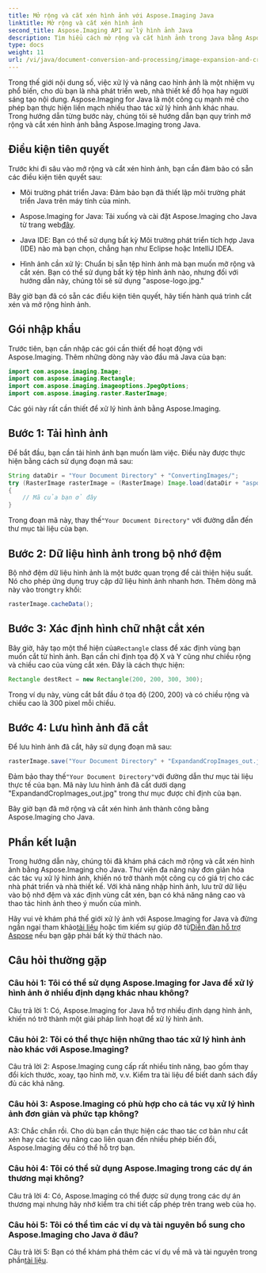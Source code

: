 ```yaml
---
title: Mở rộng và cắt xén hình ảnh với Aspose.Imaging Java
linktitle: Mở rộng và cắt xén hình ảnh
second_title: Aspose.Imaging API xử lý hình ảnh Java
description: Tìm hiểu cách mở rộng và cắt hình ảnh trong Java bằng Aspose.Imaging. Nâng cao kỹ năng xử lý hình ảnh của bạn với hướng dẫn từng bước này.
type: docs
weight: 11
url: /vi/java/document-conversion-and-processing/image-expansion-and-cropping/
---
```

Trong thế giới nội dung số, việc xử lý và nâng cao hình ảnh là một nhiệm vụ phổ biến, cho dù bạn là nhà phát triển web, nhà thiết kế đồ họa hay người sáng tạo nội dung. Aspose.Imaging for Java là một công cụ mạnh mẽ cho phép bạn thực hiện liền mạch nhiều thao tác xử lý hình ảnh khác nhau. Trong hướng dẫn từng bước này, chúng tôi sẽ hướng dẫn bạn quy trình mở rộng và cắt xén hình ảnh bằng Aspose.Imaging trong Java.

## Điều kiện tiên quyết

Trước khi đi sâu vào mở rộng và cắt xén hình ảnh, bạn cần đảm bảo có sẵn các điều kiện tiên quyết sau:

- Môi trường phát triển Java: Đảm bảo bạn đã thiết lập môi trường phát triển Java trên máy tính của mình.

-  Aspose.Imaging for Java: Tải xuống và cài đặt Aspose.Imaging cho Java từ trang web[đây](https://releases.aspose.com/imaging/java/).

- Java IDE: Bạn có thể sử dụng bất kỳ Môi trường phát triển tích hợp Java (IDE) nào mà bạn chọn, chẳng hạn như Eclipse hoặc IntelliJ IDEA.

- Hình ảnh cần xử lý: Chuẩn bị sẵn tệp hình ảnh mà bạn muốn mở rộng và cắt xén. Bạn có thể sử dụng bất kỳ tệp hình ảnh nào, nhưng đối với hướng dẫn này, chúng tôi sẽ sử dụng "aspose-logo.jpg."

Bây giờ bạn đã có sẵn các điều kiện tiên quyết, hãy tiến hành quá trình cắt xén và mở rộng hình ảnh.

## Gói nhập khẩu

Trước tiên, bạn cần nhập các gói cần thiết để hoạt động với Aspose.Imaging. Thêm những dòng này vào đầu mã Java của bạn:

```java
import com.aspose.imaging.Image;
import com.aspose.imaging.Rectangle;
import com.aspose.imaging.imageoptions.JpegOptions;
import com.aspose.imaging.raster.RasterImage;
```

Các gói này rất cần thiết để xử lý hình ảnh bằng Aspose.Imaging.

## Bước 1: Tải hình ảnh

Để bắt đầu, bạn cần tải hình ảnh bạn muốn làm việc. Điều này được thực hiện bằng cách sử dụng đoạn mã sau:

```java
String dataDir = "Your Document Directory" + "ConvertingImages/";
try (RasterImage rasterImage = (RasterImage) Image.load(dataDir + "aspose-logo.jpg"))
{
    // Mã của bạn ở đây
}
```

 Trong đoạn mã này, thay thế`"Your Document Directory"` với đường dẫn đến thư mục tài liệu của bạn.

## Bước 2: Dữ liệu hình ảnh trong bộ nhớ đệm

 Bộ nhớ đệm dữ liệu hình ảnh là một bước quan trọng để cải thiện hiệu suất. Nó cho phép ứng dụng truy cập dữ liệu hình ảnh nhanh hơn. Thêm dòng mã này vào trong`try` khối:

```java
rasterImage.cacheData();
```

## Bước 3: Xác định hình chữ nhật cắt xén

 Bây giờ, hãy tạo một thể hiện của`Rectangle` class để xác định vùng bạn muốn cắt từ hình ảnh. Bạn cần chỉ định tọa độ X và Y cũng như chiều rộng và chiều cao của vùng cắt xén. Đây là cách thực hiện:

```java
Rectangle destRect = new Rectangle(200, 200, 300, 300);
```

Trong ví dụ này, vùng cắt bắt đầu ở tọa độ (200, 200) và có chiều rộng và chiều cao là 300 pixel mỗi chiều.

## Bước 4: Lưu hình ảnh đã cắt

Để lưu hình ảnh đã cắt, hãy sử dụng đoạn mã sau:

```java
rasterImage.save("Your Document Directory" + "ExpandandCropImages_out.jpg", new JpegOptions(), destRect);
```

 Đảm bảo thay thế`"Your Document Directory"`với đường dẫn thư mục tài liệu thực tế của bạn. Mã này lưu hình ảnh đã cắt dưới dạng "ExpandandCropImages_out.jpg" trong thư mục được chỉ định của bạn.

Bây giờ bạn đã mở rộng và cắt xén hình ảnh thành công bằng Aspose.Imaging cho Java.

## Phần kết luận

Trong hướng dẫn này, chúng tôi đã khám phá cách mở rộng và cắt xén hình ảnh bằng Aspose.Imaging cho Java. Thư viện đa năng này đơn giản hóa các tác vụ xử lý hình ảnh, khiến nó trở thành một công cụ có giá trị cho các nhà phát triển và nhà thiết kế. Với khả năng nhập hình ảnh, lưu trữ dữ liệu vào bộ nhớ đệm và xác định vùng cắt xén, bạn có khả năng nâng cao và thao tác hình ảnh theo ý muốn của mình.

 Hãy vui vẻ khám phá thế giới xử lý ảnh với Aspose.Imaging for Java và đừng ngần ngại tham khảo[tài liệu](https://reference.aspose.com/imaging/java/) hoặc tìm kiếm sự giúp đỡ từ[Diễn đàn hỗ trợ Aspose](https://forum.aspose.com/) nếu bạn gặp phải bất kỳ thử thách nào.

## Câu hỏi thường gặp

### Câu hỏi 1: Tôi có thể sử dụng Aspose.Imaging for Java để xử lý hình ảnh ở nhiều định dạng khác nhau không?

Câu trả lời 1: Có, Aspose.Imaging for Java hỗ trợ nhiều định dạng hình ảnh, khiến nó trở thành một giải pháp linh hoạt để xử lý hình ảnh.

### Câu hỏi 2: Tôi có thể thực hiện những thao tác xử lý hình ảnh nào khác với Aspose.Imaging?

Câu trả lời 2: Aspose.Imaging cung cấp rất nhiều tính năng, bao gồm thay đổi kích thước, xoay, tạo hình mờ, v.v. Kiểm tra tài liệu để biết danh sách đầy đủ các khả năng.

### Câu hỏi 3: Aspose.Imaging có phù hợp cho cả tác vụ xử lý hình ảnh đơn giản và phức tạp không?

A3: Chắc chắn rồi. Cho dù bạn cần thực hiện các thao tác cơ bản như cắt xén hay các tác vụ nâng cao liên quan đến nhiều phép biến đổi, Aspose.Imaging đều có thể hỗ trợ bạn.

### Câu hỏi 4: Tôi có thể sử dụng Aspose.Imaging trong các dự án thương mại không?

Câu trả lời 4: Có, Aspose.Imaging có thể được sử dụng trong các dự án thương mại nhưng hãy nhớ kiểm tra chi tiết cấp phép trên trang web của họ.

### Câu hỏi 5: Tôi có thể tìm các ví dụ và tài nguyên bổ sung cho Aspose.Imaging cho Java ở đâu?

 Câu trả lời 5: Bạn có thể khám phá thêm các ví dụ về mã và tài nguyên trong phần[tài liệu](https://reference.aspose.com/imaging/java/).